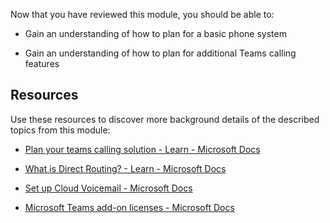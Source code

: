 Now that you have reviewed this module, you should be able to:

- Gain an understanding of how to plan for a basic phone system

- Gain an understanding of how to plan for additional Teams calling features

## Resources

Use these resources to discover more background details of the described topics from this module:

- [Plan your teams calling solution - Learn - Microsoft Docs](/learn/modules/m365-teams-calling-plan-teams-calling-solution/)

- [What is Direct Routing? - Learn - Microsoft Docs](/learn/modules/m365-teams-calling-overview-teams-calling/direct-routing-overview)

- [Set up Cloud Voicemail - Microsoft Docs](/microsoftteams/set-up-phone-system-voicemail)

- [Microsoft Teams add-on licenses - Microsoft Docs](/microsoftteams/teams-add-on-licensing/microsoft-teams-add-on-licensing?tabs=small-business)

